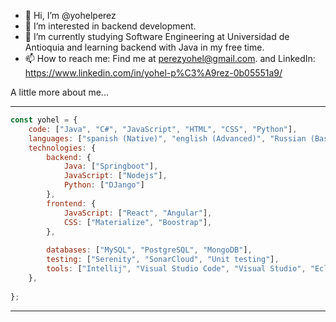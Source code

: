 - 👋 Hi, I’m @yohelperez
- 👀 I’m interested in backend development.
- 🌱 I’m currently studying Software Engineering at Universidad de Antioquia and learning backend with Java in my free time.
- 📫 How to reach me: Find me at perezyohel@gmail.com. and LinkedIn: https://www.linkedin.com/in/yohel-p%C3%A9rez-0b05551a9/

<!---
yohelperez/yohelperez is a ✨ special ✨ repository because its `README.md` (this file) appears on your GitHub profile.
You can click the Preview link to take a look at your changes.
--->


A little more about me...  

---

```javascript
const yohel = {
    code: ["Java", "C#", "JavaScript", "HTML", "CSS", "Python"],
    languages: ["spanish (Native)", "english (Advanced)", "Russian (Basic)" ],
    technologies: {
        backend: {
            Java: ["Springboot"],
            JavaScript: ["Nodejs"],
            Python: ["DJango"]
        },
        frontend: {
            JavaScript: ["React", "Angular"],
            CSS: ["Materialize", "Boostrap"],
        },
  
        databases: ["MySQL", "PostgreSQL", "MongoDB"],
        testing: ["Serenity", "SonarCloud", "Unit testing"],
        tools: ["Intellij", "Visual Studio Code", "Visual Studio", "Eclipse", "Postman", "Git"]
    },
    
};
```
---
